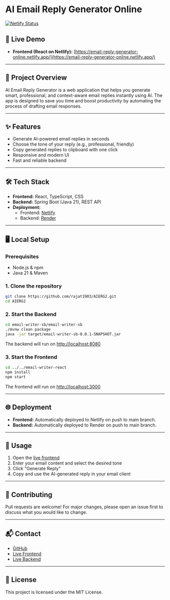 ﻿# AI Email Reply Generator Online

[![Netlify Status](https://api.netlify.com/api/v1/badges/0a89d538-caa8-4707-ad50-454b974e3600/deploy-status)](https://app.netlify.com/projects/email-reply-generator-online/deploys)

## 🚀 Live Demo
- **Frontend (React on Netlify):** [https://email-reply-generator-online.netlify.app/](https://email-reply-generator-online.netlify.app/)

---

## 📧 Project Overview
AI Email Reply Generator is a web application that helps you generate smart, professional, and context-aware email replies instantly using AI. The app is designed to save you time and boost productivity by automating the process of drafting email responses.

---

## ✨ Features
- Generate AI-powered email replies in seconds
- Choose the tone of your reply (e.g., professional, friendly)
- Copy generated replies to clipboard with one click
- Responsive and modern UI
- Fast and reliable backend

---

## 🛠️ Tech Stack
- **Frontend:** React, TypeScript, CSS
- **Backend:** Spring Boot (Java 21), REST API
- **Deployment:**
  - Frontend: [Netlify](https://email-reply-generator-online.netlify.app/)
  - Backend: [Render](https://aierg2.onrender.com)

---

## 🖥️ Local Setup

### Prerequisites
- Node.js & npm
- Java 21 & Maven

### 1. Clone the repository
```bash
git clone https://github.com/rajat1903/AIERG2.git
cd AIERG2
```

### 2. Start the Backend
```bash
cd email-writer-sb/email-writer-sb
./mvnw clean package
java -jar target/email-writer-sb-0.0.1-SNAPSHOT.jar
```
The backend will run on [http://localhost:8080](http://localhost:8080)

### 3. Start the Frontend
```bash
cd ../../email-writer-react
npm install
npm start
```
The frontend will run on [http://localhost:3000](http://localhost:3000)

---

## 🌐 Deployment
- **Frontend:** Automatically deployed to Netlify on push to main branch.
- **Backend:** Automatically deployed to Render on push to main branch.

---

## 📄 Usage
1. Open the [live frontend](https://email-reply-generator-online.netlify.app/)
2. Enter your email content and select the desired tone
3. Click "Generate Reply"
4. Copy and use the AI-generated reply in your email client

---

## 🤝 Contributing
Pull requests are welcome! For major changes, please open an issue first to discuss what you would like to change.

---

## 📬 Contact
- [GitHub](https://github.com/rajat1903)
- [Live Frontend](https://email-reply-generator-online.netlify.app/)
- [Live Backend](https://aierg2.onrender.com)

---

## 📝 License
This project is licensed under the MIT License.






